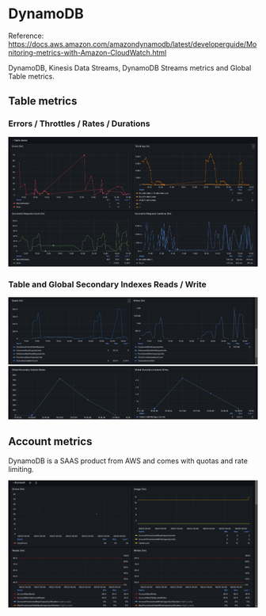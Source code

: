 # DynamoDB

Reference: https://docs.aws.amazon.com/amazondynamodb/latest/developerguide/Monitoring-metrics-with-Amazon-CloudWatch.html

DynamoDB, Kinesis Data Streams, DynamoDB Streams metrics and Global Table metrics.

## Table metrics

### Errors / Throttles / Rates / Durations
![Errors / Throttles / Rates / Durations metrics](./table-0.png)

### Table and Global Secondary Indexes Reads / Write
![Table Reads / Write](./table-1.png)
![Global Secondary Indexes Reads / Write](./table-2.png)

## Account metrics
DynamoDB is a SAAS product from AWS and comes with quotas and rate limiting.

![Account metrics](./account.png)